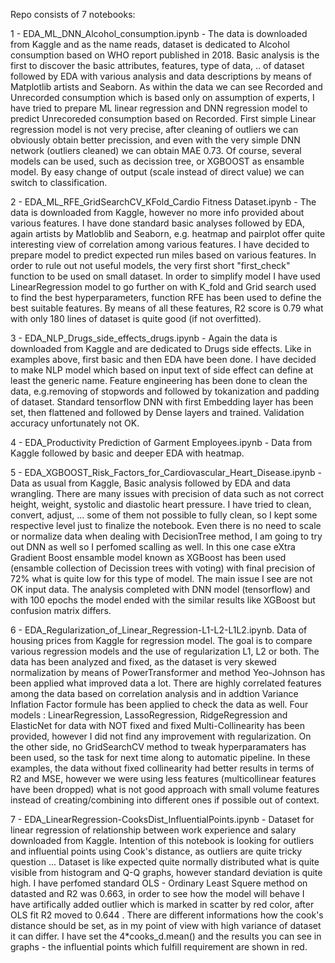 Repo consists of 7 notebooks:

1 - EDA_ML_DNN_Alcohol_consumption.ipynb - The data is downloaded from Kaggle and as the name reads, dataset is dedicated to Alcohol consumption based on WHO report published in 2018. Basic analysis is the first to discover the basic attributes, features, type of data, .. of dataset followed by EDA with various analysis and data descriptions by means of Matplotlib artists and Seaborn. As within the data we can see Recorded and Unrecorded consumption which is based only on assumption of experts, I have tried to prepare ML linear regression and DNN regression model to predict Unrecoreded consumption based on Recorded. First simple Linear regression model is not very precise, after cleaning of outliers we can obviously obtain better precission, and even with the very simple DNN network (outliers cleaned) we can obtain MAE 0.73. Of course, several models can be used, such as decission tree, or XGBOOST as ensamble model. By easy change of output (scale instead of direct value) we can switch to classification. 

2 - EDA_ML_RFE_GridSearchCV_KFold_Cardio Fitness Dataset.ipynb - The data is downloaded from Kaggle, however no more info provided about various features. I have done  standard basic analyses followed by EDA, again artists by Matloblib and Seaborn, e.g. heatmap and pairplot offer quite interesting view of correlation among various features. I have decided to prepare model to predict expected run miles based on various features. In order to rule out not useful models, the very first short "first_check" function to be used on small dataset. In order to simplify model I have used LinearRegression model to go further on with K_fold and Grid search used to find the best hyperparameters, function RFE has been used to define the best suitable features. By means of all these features, R2 score is 0.79 what with only 180 lines of dataset is quite good (if not overfitted). 

3 - EDA_NLP_Drugs_side_effects_drugs.ipynb - Again the data is downloaded from Kaggle and are dedicated to Drugs side effects. Like in examples above, first basic and then EDA have been done. I have decided to make NLP model which based on input text of side effect can define at least the generic name. Feature engineering has been done to clean the data, e.g.removing of stopwords and followed by tokanization and padding of dataset. Standard tensorflow DNN with first Embedding layer has been set, then flattened and followed by Dense layers and trained. Validation accuracy unfortunately not OK. 

4 - EDA_Productivity Prediction of Garment Employees.ipynb - Data from Kaggle followed by basic and deeper EDA with heatmap. 

5 - EDA_XGBOOST_Risk_Factors_for_Cardiovascular_Heart_Disease.ipynb - Data as usual from Kaggle, Basic analysis followed by EDA and data wrangling. There are many issues with precision of data such as not correct height, weight, systolic and diastolic heart pressure. I have tried to clean, convert, adjust, ... some of them not possible to fully clean, so I kept some respective level just to finalize the notebook. Even there is no need to scale or normalize data when dealing with DecisionTree method, I am going to try out DNN as well so I perfomed scalling as well. In this one case eXtra Gradient Boost ensamble model known as XGBoost has been used (ensamble collection of Decission trees with voting) with final precision of 72% what is quite low for this type of model. The main issue I see are not OK input data. The analysis completed with DNN model (tensorflow) and with 100 epochs the model ended with the similar results like XGBoost but confusion matrix differs. 

6 - EDA_Regularization_of_Linear_Regression-L1-L2-L1L2.ipynb. Data of housing prices from Kaggle for regression model. The goal is to compare various regression models and the use of regularization L1, L2 or both. The data has been analyzed and fixed, as the dataset is very skewed normalization by means of PowerTransformer and method Yeo-Johnson has been applied what improved data a lot. There are highly correlated features among the data based on correlation analysis and in addtion Variance Inflation Factor formule has been applied to check the data as well. Four models : LinearRegression, LassoRegression, RidgeRegression and ElasticNet for data with NOT fixed and fixed Multi-Collinearity has been provided, however I did not find any improvement with regularization. On the other side, no GridSearchCV method to tweak hyperparamaters has been used, so the task for next time along to automatic pipeline. In these examples, the data without fixed collinearity had better results in terms of R2 and MSE, however we were using less features (multicollinear features have been dropped) what is not good approach with small volume features instead of creating/combining into different ones if possible out of context.

7 - EDA_LinearRegression-CooksDist_InfluentialPoints.ipynb - Dataset for linear regression of relationship between work experience and salary downloaded from Kaggle. Intention of this notebook is looking for outliers and influential points using Cook's distance, as outliers are quite tricky question ... Dataset is like expected quite normally distributed what is quite visible from histogram and Q-Q graphs, however standard deviation is quite high. I have perfomed standard OLS - Ordinary Least Squere method on datasted and R2 was 0.663, in order to see how the model will behave I have artifically added outlier which is marked in scatter by red color, after OLS fit R2 moved to 0.644 . There are different informations how the cook's distance should be set, as in my point of view with high variance of dataset it can differ. I have set the 4*cooks_d.mean() and the results you can see in graphs - the influential points which fulfill requirement are shown in red.
